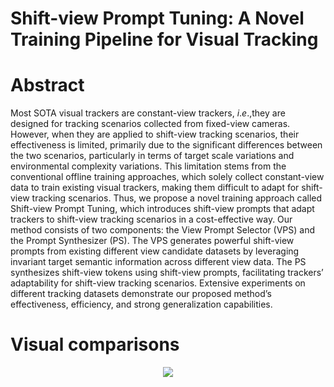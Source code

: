 # Shift-view Prompt Tuning: A Novel Training Pipeline for Visual Tracking
# Abstract
Most SOTA visual trackers are constant-view trackers, $i.e.$,they are designed for tracking scenarios collected from fixed-view cameras. However, when they are applied to shift-view tracking scenarios, their effectiveness is limited, primarily due to the significant differences between the two scenarios, particularly in terms of target scale variations and environmental complexity variations. This limitation stems from the conventional offline training approaches, which solely collect constant-view data to train existing visual trackers, making them difficult to adapt for shift-view tracking scenarios. 
Thus, we propose a novel training approach called Shift-view Prompt Tuning, which introduces shift-view prompts that adapt trackers to shift-view tracking scenarios in a cost-effective way. Our method consists of two components: the View Prompt Selector (VPS) and the Prompt Synthesizer (PS). The VPS generates powerful shift-view prompts from existing different view candidate datasets by leveraging invariant target semantic information across different view data. The PS synthesizes shift-view tokens using shift-view prompts, facilitating trackers’ adaptability for shift-view tracking scenarios. Extensive experiments on different tracking datasets demonstrate our proposed method’s effectiveness, efficiency, and strong generalization capabilities.
# Visual comparisons
<div align=center>
	<img src="./fig/fig.png"/>
</div>
